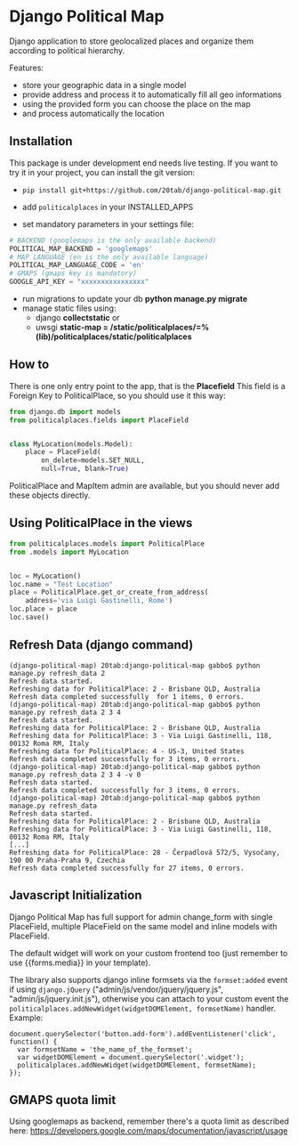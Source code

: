 Django Political Map
====================

Django application to store geolocalized places and organize them
according to political hierarchy.

Features:
- store your geographic data in a single model
- provide address and process it to automatically fill all geo informations
- using the provided form you can choose the place on the map
- and process automatically the location

Installation
------------
This package is under development end needs live testing.
If you want to try it in your project, you can install the
git version:

  - ```pip install git+https://github.com/20tab/django-political-map.git```
  
  - add ```politicalplaces``` in your INSTALLED_APPS
  
  - set mandatory parameters in your settings file:
```python
# BACKEND (googlemaps is the only available backend)
POLITICAL_MAP_BACKEND = 'googlemaps'
# MAP LANGUAGE (en is the only available language)
POLITICAL_MAP_LANGUAGE_CODE = 'en'
# GMAPS (gmaps key is mandatory)
GOOGLE_API_KEY = "xxxxxxxxxxxxxxxx"
```
  
  - run migrations to update your db **python manage.py migrate**
  
  - manage static files using:
    - django **collectstatic** or  
    - uwsgi **static-map = /static/politicalplaces/=%(lib)/politicalplaces/static/politicalplaces**
    

How to
------
There is one only entry point to the app, that is the **Placefield**
This field is a Foreign Key to PoliticalPlace, so you should use it 
this way:
```python
from django.db import models                                                
from politicalplaces.fields import PlaceField


class MyLocation(models.Model):
    place = PlaceField(
        on_delete=models.SET_NULL,
        null=True, blank=True)
```
PoliticalPlace and MapItem admin are available, but you should never add
these objects directly.

Using PoliticalPlace in the views
---------------------------------
```python
from politicalplaces.models import PoliticalPlace
from .models import MyLocation


loc = MyLocation()
loc.name = "Test Location"
place = PoliticalPlace.get_or_create_from_address(
    address='via Luigi Gastinelli, Rome')
loc.place = place
loc.save()
```

Refresh Data (django command)
-----------------------------
```
(django-political-map) 20tab:django-political-map gabbo$ python manage.py refresh_data 2
Refresh data started.
Refreshing data for PoliticalPlace: 2 - Brisbane QLD, Australia
Refresh data completed successfully  for 1 items, 0 errors.
(django-political-map) 20tab:django-political-map gabbo$ python manage.py refresh_data 2 3 4
Refresh data started.
Refreshing data for PoliticalPlace: 2 - Brisbane QLD, Australia
Refreshing data for PoliticalPlace: 3 - Via Luigi Gastinelli, 118, 00132 Roma RM, Italy
Refreshing data for PoliticalPlace: 4 - US-3, United States
Refresh data completed successfully for 3 items, 0 errors.
(django-political-map) 20tab:django-political-map gabbo$ python manage.py refresh_data 2 3 4 -v 0
Refresh data started.
Refresh data completed successfully for 3 items, 0 errors.
(django-political-map) 20tab:django-political-map gabbo$ python manage.py refresh_data
Refresh data started.
Refreshing data for PoliticalPlace: 2 - Brisbane QLD, Australia
Refreshing data for PoliticalPlace: 3 - Via Luigi Gastinelli, 118, 00132 Roma RM, Italy
[...]
Refreshing data for PoliticalPlace: 28 - Čerpadlová 572/5, Vysočany, 190 00 Praha-Praha 9, Czechia
Refresh data completed successfully for 27 items, 0 errors.
```

Javascript Initialization
--------------------------
Django Political Map has full support for admin change_form with
single PlaceField, multiple PlaceField on the same model and
inline models with PlaceField.

The default widget will work on your custom frontend too (just remember to
use {{forms.media}} in your template).

The library also supports django inline formsets via the `formset:added`
event if using `django.jQuery` ("admin/js/vendor/jquery/jquery.js", "admin/js/jquery.init.js"),
otherwise you can attach to your custom event the
`politicalplaces.addNewWidget(widgetDOMElement, formsetName)` handler. 
Example:
```
document.querySelector('button.add-form').addEventListener('click', function() {
  var formsetName = 'the_name_of_the_formset';
  var widgetDOMElement = document.querySelector('.widget');
  politicalplaces.addNewWidget(widgetDOMElement, formsetName);
});
```


GMAPS quota limit
-----------------
Using googlemaps as backend, remember there's a quota limit
as described here: https://developers.google.com/maps/documentation/javascript/usage
